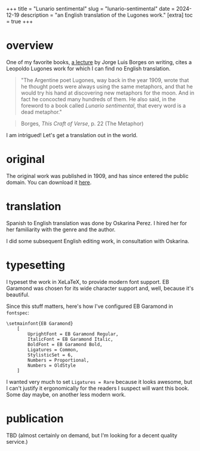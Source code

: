 +++
title = "Lunario sentimental"
slug = "lunario-sentimental"
date = 2024-12-19
description = "an English translation of the Lugones work."
[extra]
  toc = true
+++

# overview
One of my favorite books, [a lecture](https://nnix.com/reading/this-craft-of-verse/) by Jorge Luis Borges on writing, cites a Leopoldo Lugones work for which I can find no English translation.

> "The Argentine poet Lugones, way back in the year 1909, wrote that he thought poets were always using the same metaphors, and that he would try his hand at discovering new metaphors for the moon. And in fact he concocted many hundreds of them. He also said, in the foreword to a book called _Lunario sentimental_, that every word is a dead metaphor."

> Borges, _This Craft of Verse_, p. 22 (The Metaphor)

I am intrigued! Let's get a translation out in the world.

# original
The original work was published in 1909, and has since entered the public domain. You can download it [here](https://nnix.com/images/lunariosentimental/lunario_sentimental_original.pdf).

# translation
Spanish to English translation was done by Oskarina Perez. I hired her for her familiarity with the genre and the author.

I did some subsequent English editing work, in consultation with Oskarina.

# typesetting
I typeset the work in XeLaTeX, to provide modern font support. EB Garamond was chosen for its wide character support and, well, because it's beautiful.

Since this stuff matters, here's how I've configured EB Garamond in `fontspec`:
```
\setmainfont{EB Garamond}
    [
        UprightFont = EB Garamond Regular,
        ItalicFont = EB Garamond Italic,
        BoldFont = EB Garamond Bold,
        Ligatures = Common,
        StylisticSet = 6,
        Numbers = Proportional,
        Numbers = OldStyle
    ]
```
I wanted very much to set `Ligatures = Rare` because it looks awesome, but I can't justify it ergonomically for the readers I suspect will want this book. Some day maybe, on another less modern work.

# publication
TBD (almost certainly on demand, but I'm looking for a decent quality service.)